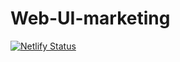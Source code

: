 # Web-UI-marketing
[![Netlify Status](https://api.netlify.com/api/v1/badges/9ee158eb-61bf-46fa-9052-b5b531a537f3/deploy-status)](https://app.netlify.com/sites/secretfamilyrecipe/deploys)